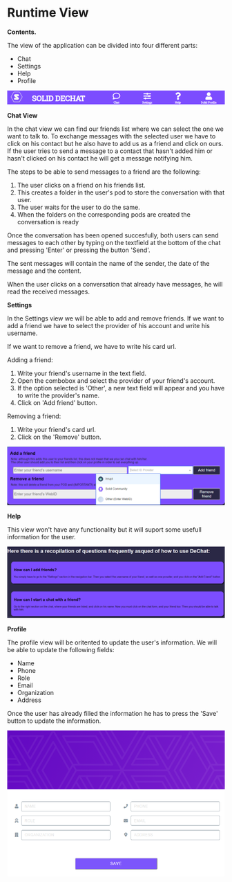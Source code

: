 Runtime View 
============

**Contents.**

The view of the application can be divided into four different parts:
- Chat
- Settings
- Help
- Profile

![Navigation Bar of the application](images/navBar.png)

**Chat View**

In the chat view we can find our friends list where we can select the one we want to talk to. To exchange messages with the selected user we have to click on his contact but he also have to add us as a friend and click on ours. If the user tries to send a message to a contact that hasn't added him or hasn't clicked on his contact he will get a message notifying him.

The steps to be able to send messages to a friend are the following: 

1. The user clicks on a friend on his friends list.
2. This creates a folder in the user's pod to store the conversation with that user.
3. The user waits for the user to do the same.
4. When the folders on the corresponding pods are created the conversation is ready

Once the conversation has been opened succesfully, both users can send messages to each other by typing on the textfield at the bottom of the chat and pressing 'Enter' or pressing the button 'Send'. 

The sent messages will contain the name of the sender, the date of the message and the content.

When the user clicks on a conversation that already have messages, he will read the received messages.

**Settings**

In the Settings view we will be able to add and remove friends. 
If we want to add a friend we have to select the provider of his account and write his username. 

If we want to remove a friend, we have to write his card url.

Adding a friend:

1. Write your friend's username in the text field.
2. Open the combobox and select the provider of your friend's account.
3. If the option selected is 'Other', a new text field will appear and you have to write the provider's name.
4. Click on 'Add friend' button.

Removing a friend:

1. Write your friend's card url.
2. Click on the 'Remove' button.

![Settings View](images/settingsV1.png)

**Help**

This view won't have any functionality but it will suport some usefull information for the user.

![Help View](images/helpV1.png)

**Profile**

The profile view will be oritented to update the user's information. We will be able to update the following fields:

 - Name 
 - Phone
 - Role
 - Email
 - Organization
 - Address

Once the user has already filled the information he has to press the 'Save' button to update the information.

![Profile View](images/profileV1.png)


